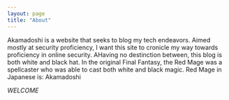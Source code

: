 ```yaml
---
layout: page
title: "About"
---
```


Akamadoshi is a website that seeks to blog my tech endeavors.
Aimed mostly at security proficiency, I want this site to cronicle my way towards proficiency in online security.
AHaving no destinction between, this blog is both white and black hat.
In the original Final Fantasy, the Red Mage was a spellcaster who was able to cast both white and black magic.
Red Mage in Japanese is: Akamadoshi

*WELCOME*
